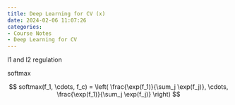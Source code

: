 ```yaml
---
title: Deep Learning for CV (x)
date: 2024-02-06 11:07:26
categories:
- Course Notes
- Deep Learning for CV
---
```


l1 and l2 regulation

softmax

$$
softmax(f_1, \cdots, f_c) = \left( \frac{\exp(f_1)}{\sum_j \exp(f_j)}, \cdots, \frac{\exp(f_1)}{\sum_j \exp(f_j)} \right)
$$